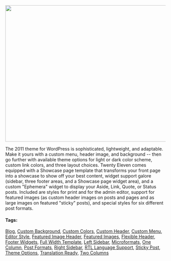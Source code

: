 <div class="theme-info">
				
<div class="screenshot"><img src="https://i0.wp.com/themes.svn.wordpress.org/twentyeleven/3.1/screenshot.png?zoom=1.5&amp;w=1142&amp;strip=all" alt="" width="572" height="429" src-orig="https://i0.wp.com/themes.svn.wordpress.org/twentyeleven/3.1/screenshot.png?w=1142&amp;strip=all" scale="1.5"></div>


<div class="theme-description entry-summary" itemprop="description"><p>The 2011 theme for WordPress is sophisticated, lightweight, and adaptable. Make it yours with a custom menu, header image, and background -- then go further with available theme options for light or dark color scheme, custom link colors, and three layout choices. Twenty Eleven comes equipped with a Showcase page template that transforms your front page into a showcase to show off your best content, widget support galore (sidebar, three footer areas, and a Showcase page widget area), and a custom "Ephemera" widget to display your Aside, Link, Quote, or Status posts. Included are styles for print and for the admin editor, support for featured images (as custom header images on posts and pages and as large images on featured "sticky" posts), and special styles for six different post formats.</p></div>


<div class="theme-tags">
	<h4>Tags:</h4>
	<a href="/themes/tags/blog/">Blog</a>, <a href="/themes/tags/custom-background/">Custom Background</a>, <a href="/themes/tags/custom-colors/">Custom Colors</a>, <a href="/themes/tags/custom-header/">Custom Header</a>, <a href="/themes/tags/custom-menu/">Custom Menu</a>, <a href="/themes/tags/editor-style/">Editor Style</a>, <a href="/themes/tags/featured-image-header/">Featured Image Header</a>, <a href="/themes/tags/featured-images/">Featured Images</a>, <a href="/themes/tags/flexible-header/">Flexible Header</a>, <a href="/themes/tags/footer-widgets/">Footer Widgets</a>, <a href="/themes/tags/full-width-template/">Full Width Template</a>, <a href="/themes/tags/left-sidebar/">Left Sidebar</a>, <a href="/themes/tags/microformats/">Microformats</a>, <a href="/themes/tags/one-column/">One Column</a>, <a href="/themes/tags/post-formats/">Post Formats</a>, <a href="/themes/tags/right-sidebar/">Right Sidebar</a>, <a href="/themes/tags/rtl-language-support/">RTL Language Support</a>, <a href="/themes/tags/sticky-post/">Sticky Post</a>, <a href="/themes/tags/theme-options/">Theme Options</a>, <a href="/themes/tags/translation-ready/">Translation Ready</a>, <a href="/themes/tags/two-columns/">Two Columns</a>
</div><!-- .theme-tags -->